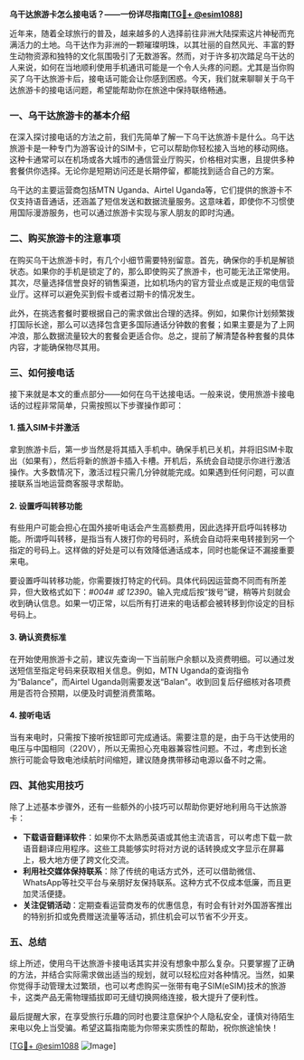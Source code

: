 **乌干达旅游卡怎么接电话？——一份详尽指南[[TG💪+ @esim1088](https://t.me/s/esim1088)]**

近年来，随着全球旅行的普及，越来越多的人选择前往非洲大陆探索这片神秘而充满活力的土地。乌干达作为非洲的一颗璀璨明珠，以其壮丽的自然风光、丰富的野生动物资源和独特的文化氛围吸引了无数游客。然而，对于许多初次踏足乌干达的人来说，如何在当地顺利使用手机通讯可能是一个令人头疼的问题。尤其是当你购买了乌干达旅游卡后，接电话可能会让你感到困惑。今天，我们就来聊聊关于乌干达旅游卡的接电话问题，希望能帮助你在旅途中保持联络畅通。

### 一、乌干达旅游卡的基本介绍

在深入探讨接电话的方法之前，我们先简单了解一下乌干达旅游卡是什么。乌干达旅游卡是一种专门为游客设计的SIM卡，它可以帮助你轻松接入当地的移动网络。这种卡通常可以在机场或各大城市的通信营业厅购买，价格相对实惠，且提供多种套餐供你选择。无论你是短期访问还是长期停留，都能找到适合自己的方案。

乌干达的主要运营商包括MTN Uganda、Airtel Uganda等，它们提供的旅游卡不仅支持语音通话，还涵盖了短信发送和数据流量服务。这意味着，即使你不习惯使用国际漫游服务，也可以通过旅游卡实现与家人朋友的即时沟通。

### 二、购买旅游卡的注意事项

在购买乌干达旅游卡时，有几个小细节需要特别留意。首先，确保你的手机是解锁状态。如果你的手机是锁定了的，那么即使购买了旅游卡，也可能无法正常使用。其次，尽量选择信誉良好的销售渠道，比如机场内的官方营业点或是正规的电信营业厅。这样可以避免买到假卡或者过期卡的情况发生。

此外，在挑选套餐时要根据自己的需求做出合理的选择。例如，如果你计划频繁拨打国际长途，那么可以选择包含更多国际通话分钟数的套餐；如果主要是为了上网冲浪，那么数据流量较大的套餐会更适合你。总之，提前了解清楚各种套餐的具体内容，才能确保物尽其用。

### 三、如何接电话

接下来就是本文的重点部分——如何在乌干达接电话。一般来说，使用旅游卡接电话的过程非常简单，只需按照以下步骤操作即可：

#### 1. 插入SIM卡并激活

拿到旅游卡后，第一步当然是将其插入手机中。确保手机已关机，并将旧SIM卡取出（如果有），然后将新的旅游卡插入卡槽。开机后，系统会自动提示你进行激活操作。大多数情况下，激活过程只需几分钟就能完成。如果遇到任何问题，可以直接联系当地运营商客服寻求帮助。

#### 2. 设置呼叫转移功能

有些用户可能会担心在国外接听电话会产生高额费用，因此选择开启呼叫转移功能。所谓呼叫转移，是指当有人拨打你的号码时，系统会自动将来电转接到另一个指定的号码上。这样做的好处是可以有效降低通话成本，同时也能保证不漏接重要来电。

要设置呼叫转移功能，你需要拨打特定的代码。具体代码因运营商不同而有所差异，但大致格式如下：*#004# 或 *123*90*。输入完成后按“拨号”键，稍等片刻就会收到确认信息。如果一切正常，以后所有打进来的电话都会被转移到你设定的目标号码上。

#### 3. 确认资费标准

在开始使用旅游卡之前，建议先查询一下当前账户余额以及资费明细。可以通过发送短信至指定号码来获取相关信息。例如，MTN Uganda的查询指令为“Balance”，而Airtel Uganda则需要发送“Balan”。收到回复后仔细核对各项费用是否符合预期，以便及时调整消费策略。

#### 4. 接听电话

当有来电时，只需按下接听按钮即可完成通话。需要注意的是，由于乌干达使用的电压与中国相同（220V），所以无需担心充电器兼容性问题。不过，考虑到长途旅行可能会导致电池续航时间缩短，建议随身携带移动电源以备不时之需。

### 四、其他实用技巧

除了上述基本步骤外，还有一些额外的小技巧可以帮助你更好地利用乌干达旅游卡：

- **下载语音翻译软件**：如果你不太熟悉英语或其他主流语言，可以考虑下载一款语音翻译应用程序。这些工具能够实时将对方说的话转换成文字显示在屏幕上，极大地方便了跨文化交流。
- **利用社交媒体保持联系**：除了传统的电话方式外，还可以借助微信、WhatsApp等社交平台与亲朋好友保持联系。这种方式不仅成本低廉，而且更加灵活便捷。
- **关注促销活动**：定期查看运营商发布的优惠信息，有时会有针对外国游客推出的特别折扣或免费赠送流量等活动，抓住机会可以节省不少开支。

### 五、总结

综上所述，使用乌干达旅游卡接电话其实并没有想象中那么复杂。只要掌握了正确的方法，并结合实际需求做出适当的规划，就可以轻松应对各种情况。当然，如果你觉得手动管理太过繁琐，也可以考虑购买一张带有电子SIM(eSIM)技术的旅游卡，这类产品无需物理插拔即可无缝切换网络连接，极大提升了便利性。

最后提醒大家，在享受旅行乐趣的同时也要注意保护个人隐私安全，谨慎对待陌生来电以免上当受骗。希望这篇指南能为你带来实质性的帮助，祝你旅途愉快！

[[TG💪+ @esim1088](https://t.me/s/esim1088) ![Image](https://i.postimg.cc/4NQfJmqS/Snipaste-2025-05-13-00-14-12.png)]